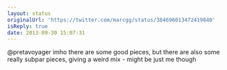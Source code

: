 ```yaml
---
layout: status
originalUrl: 'https://twitter.com/marcgg/status/384696013472419840'
isReply: true
date: 2013-09-30 15:07:31
---
```


@pretavoyager imho there are some good pieces, but there are also some really subpar pieces, giving a weird mix - might be just me though

